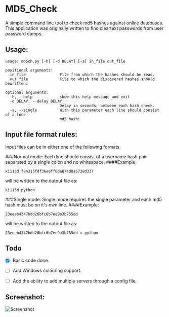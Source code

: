 MD5_Check
=========

A simple command line tool to check md5 hashes against online databases. This application was originally written to find cleartext passwords from user password dumps.


Usage:
------
~~~
usage: md5ch.py [-h] [-d DELAY] [-s] in_file out_file

positional arguments:
  in_file               File from which the hashes should be read.
  out_file              File to which the discovered hashes should bewritten.

optional arguments:
  -h, --help            show this help message and exit
  -d DELAY, --delay DELAY
                        Delay in seconds, between each hash check.
  -s, --single          With this parameter each line should consist of a lone
                        md5 hash!
~~~

Input file format rules:
------------------------
Input files can be in either one of the following formats.

###Normal mode:
Each line should consist of a username hash pair separated by a single colon and no whitespace.
####Example:
~~~
ki113d:f84315fdf36e0ff0da874d8a5728d337
~~~
will be written to the output file as:
~~~
ki113d:python
~~~

###Single mode:
Single mode requires the single parameter and each md5 hash must be on it's own line.
####Example:
~~~
23eeeb4347bdd26bfc6b7ee9a3b755dd
~~~
will be written to the output file as:
~~~
23eeeb4347bdd26bfc6b7ee9a3b755dd = python
~~~

Todo
----
- [X] Basic code done.
- [ ] Add Windows colouring support.
- [ ] Add the ability to add multiple servers through a config file.


Screenshot:
-----------
![Screenshot](http://i.imgur.com/pCUQ6bN.png?1)
